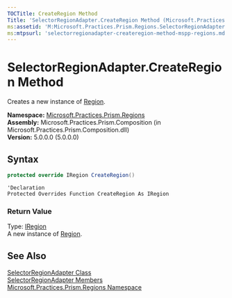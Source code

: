 ```yaml
---
TOCTitle: CreateRegion Method
Title: 'SelectorRegionAdapter.CreateRegion Method (Microsoft.Practices.Prism.Regions)'
ms:assetid: 'M:Microsoft.Practices.Prism.Regions.SelectorRegionAdapter.CreateRegion'
ms:mtpsurl: 'selectorregionadapter-createregion-method-mspp-regions.md'
---
```



# SelectorRegionAdapter.CreateRegion Method

Creates a new instance of [Region](/patterns-practices/reference/region-class-mspp-regions).

**Namespace:** [Microsoft.Practices.Prism.Regions](/patterns-practices/reference/mspp-regions-namespace)<br/>
**Assembly:** Microsoft.Practices.Prism.Composition (in Microsoft.Practices.Prism.Composition.dll)<br/>
**Version:** 5.0.0.0 (5.0.0.0)

## Syntax
```C#
protected override IRegion CreateRegion()
```
```VB
'Declaration
Protected Overrides Function CreateRegion As IRegion
```
### Return Value

Type: [IRegion](/patterns-practices/reference/iregion-class-mspp-regions)   
A new instance of [Region](/patterns-practices/reference/region-class-mspp-regions).

## See Also

[SelectorRegionAdapter Class](/patterns-practices/reference/selectorregionadapter-class-mspp-regions)<br/>
[SelectorRegionAdapter Members](/patterns-practices/reference/selectorregionadapter-members-mspp-regions)<br/>
[Microsoft.Practices.Prism.Regions Namespace](/patterns-practices/reference/mspp-regions-namespace)